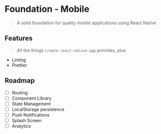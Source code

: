 # Foundation - Mobile
> A solid foundation for quality mobile applications using React Native

## Features
> All the things `create-react-native-app` provides, plus
- Linting
- Prettier

## Roadmap
- [ ] Routing
- [ ] Component Library
- [ ] State Management
- [ ] LocalStorage persistence
- [ ] Push Notifications
- [ ] Splash Screen
- [ ] Analytics
